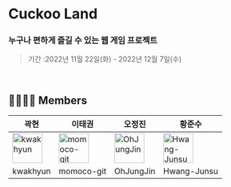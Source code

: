 # Cuckoo Land

### 누구나 편하게 즐길 수 있는 웹 게임 프로젝트

> 기간 :2022년 11월 22일(화) - 2022년 12월 7일(수)
<br>

## **👨‍👩‍👧‍👦 Members**

| 곽현 | 이태권 | 오정진 | 황준수 |
| --- | --- | --- | --- |
| <img src="https://avatars.githubusercontent.com/u/73919235?v=4" alt="kwakhyun" width="60" height="60"> | <img src="https://avatars.githubusercontent.com/u/109949855?v=4" alt="momoco-git" width="60" height="60"> | <img src="https://avatars.githubusercontent.com/u/84957136?v=4" alt="OhJungJin" width="60" height="60"> | <img src="https://avatars.githubusercontent.com/u/80745897?v=4" alt="Hwang-Junsu" width="60" height="60"> |
| kwakhyun | momoco-git | OhJungJin | Hwang-Junsu |
